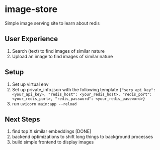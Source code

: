 # image-store

Simple image serving site to learn about redis

## User Experience

1. Search (text) to find images of similar nature
2. Upload an image to find images of similar nature

## Setup

1. Set up virtual env
2. Set up private_info.json with the following template `{"serp_api_key": <your_api_key>, "redis_host": <your_redis_host>, "redis_port": <your_redis_port>, "redis_password": <your_redis_password>}`
3. run `uvicorn main:app --reload`

## Next Steps

1. find top X similar embeddings [DONE]
2. backend optimizations to shift long things to background processes
3. build simple frontend to display images
